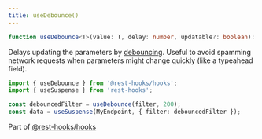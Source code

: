 ```yaml
---
title: useDebounce()
---
```


```typescript
function useDebounce<T>(value: T, delay: number, updatable?: boolean): T;
```

Delays updating the parameters by [debouncing](https://css-tricks.com/debouncing-throttling-explained-examples/).
Useful to avoid spamming network requests when parameters might change quickly (like a typeahead field).

```typescript
import { useDebounce } from '@rest-hooks/hooks';
import { useSuspense } from 'rest-hooks';

const debouncedFilter = useDebounce(filter, 200);
const data = useSuspense(MyEndpoint, { filter: debouncedFilter });
```

Part of [@rest-hooks/hooks](https://www.npmjs.com/package/@rest-hooks/hooks)
